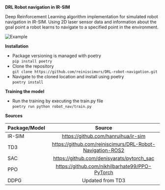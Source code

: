 **DRL Robot navigation in IR-SIM**

Deep Reinforcement Learning algorithm implementation for simulated robot navigation in IR-SIM. Using 2D laser sensor data
and information about the goal point a robot learns to navigate to a specified point in the environment.

![Example](https://github.com/reiniscimurs/DRL-robot-navigation-IR-SIM/blob/master/out.gif)

**Installation**

* Package versioning is managed with poetry \
`pip install poetry`
* Clone the repository \
`git clone https://github.com/reiniscimurs/DRL-robot-navigation.git`
* Navigate to the cloned location and install using poetry \
`poetry install`

**Training the model**

* Run the training by executing the train.py file \
`poetry run python robot_nav/train.py`



**Sources**

| Package/Model |                          Source                           | 
|:--------------|:---------------------------------------------------------:| 
| IR-SIM        |            https://github.com/hanruihua/ir-sim            | 
| TD3           | https://github.com/reiniscimurs/DRL-Robot-Navigation-ROS2 | 
| SAC           |        https://github.com/denisyarats/pytorch_sac         | 
| PPO           |      https://github.com/nikhilbarhate99/PPO-PyTorch       | 
| DDPG          |                     Updated from TD3                      | 


